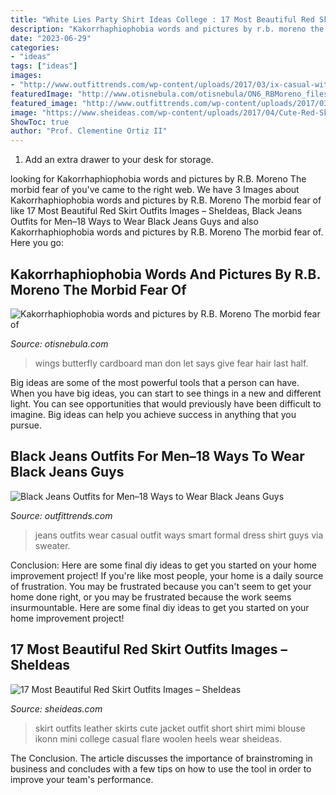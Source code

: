 ```yaml
---
title: "White Lies Party Shirt Ideas College : 17 Most Beautiful Red Skirt Outfits Images – Sheideas"
description: "Kakorrhaphiophobia words and pictures by r.b. moreno the morbid fear of"
date: "2023-06-29"
categories:
- "ideas"
tags: ["ideas"]
images:
- "http://www.outfittrends.com/wp-content/uploads/2017/03/ix-casual-with-formal-black.jpg"
featuredImage: "http://www.otisnebula.com/otisnebula/ON6_RBMoreno_files/kakorrhaphiophobia_11.jpg"
featured_image: "http://www.outfittrends.com/wp-content/uploads/2017/03/ix-casual-with-formal-black.jpg"
image: "https://www.sheideas.com/wp-content/uploads/2017/04/Cute-Red-Skirt-Outfits-for-College-Girls.jpg"
ShowToc: true
author: "Prof. Clementine Ortiz II"
---
```



1. Add an extra drawer to your desk for storage.

	

		
looking for Kakorrhaphiophobia words and pictures by R.B. Moreno The morbid fear of you've came to the right web. We have 3 Images about Kakorrhaphiophobia words and pictures by R.B. Moreno The morbid fear of like 17 Most Beautiful Red Skirt Outfits Images – SheIdeas, Black Jeans Outfits for Men–18 Ways to Wear Black Jeans Guys and also Kakorrhaphiophobia words and pictures by R.B. Moreno The morbid fear of. Here you go:
		
    
## Kakorrhaphiophobia Words And Pictures By R.B. Moreno The Morbid Fear Of

<img loading=lazy src="http://www.otisnebula.com/otisnebula/ON6_RBMoreno_files/kakorrhaphiophobia_11.jpg" onerror="this.onerror=null;this.src='https://tse2.mm.bing.net/th?id=OIP.E4oaXsF4ISnzEvBXMDZM1wHaFH&amp;pid=15.1';" alt="Kakorrhaphiophobia words and pictures by R.B. Moreno The morbid fear of">

_Source: otisnebula.com_

>wings butterfly cardboard man don let says give fear hair last half. 

	

Big ideas are some of the most powerful tools that a person can have. When you have big ideas, you can start to see things in a new and different light. You can see opportunities that would previously have been difficult to imagine. Big ideas can help you achieve success in anything that you pursue.

    
## Black Jeans Outfits For Men–18 Ways To Wear Black Jeans Guys

<img loading=lazy src="http://www.outfittrends.com/wp-content/uploads/2017/03/ix-casual-with-formal-black.jpg" onerror="this.onerror=null;this.src='https://tse1.mm.bing.net/th?id=OIP.0bojU20bHXFogsuzXrU1vgAAAA&amp;pid=15.1';" alt="Black Jeans Outfits for Men–18 Ways to Wear Black Jeans Guys">

_Source: outfittrends.com_

>jeans outfits wear casual outfit ways smart formal dress shirt guys via sweater. 

	

Conclusion: Here are some final diy ideas to get you started on your home improvement project!
If you're like most people, your home is a daily source of frustration. You may be frustrated because you can't seem to get your home done right, or you may be frustrated because the work seems insurmountable. Here are some final diy ideas to get you started on your home improvement project!

    
## 17 Most Beautiful Red Skirt Outfits Images – SheIdeas

<img loading=lazy src="https://www.sheideas.com/wp-content/uploads/2017/04/Cute-Red-Skirt-Outfits-for-College-Girls.jpg" onerror="this.onerror=null;this.src='https://tse3.mm.bing.net/th?id=OIP.Bd4Mr0LmiFmRrgF46OE-UwHaLG&amp;pid=15.1';" alt="17 Most Beautiful Red Skirt Outfits Images – SheIdeas">

_Source: sheideas.com_

>skirt outfits leather skirts cute jacket outfit short shirt mimi blouse ikonn mini college casual flare woolen heels wear sheideas. 

	

The Conclusion.
The article discusses the importance of brainstroming in business and concludes with a few tips on how to use the tool in order to improve your team's performance.

